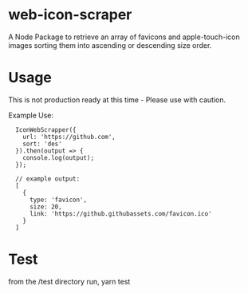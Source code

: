 # web-icon-scraper
A Node Package to retrieve an array of favicons and apple-touch-icon images sorting them into ascending or descending size order.

# Usage

This is not production ready at this time - Please use with caution.

Example Use:

````
  IconWebScrapper({
    url: 'https://github.com',
    sort: 'des'
  }).then(output => {
    console.log(output);
  });

  // example output:
  [
    {
      type: 'favicon',
      size: 20,
      link: 'https://github.githubassets.com/favicon.ico'
    }
  ]
````

# Test
from the /test directory run, yarn test

